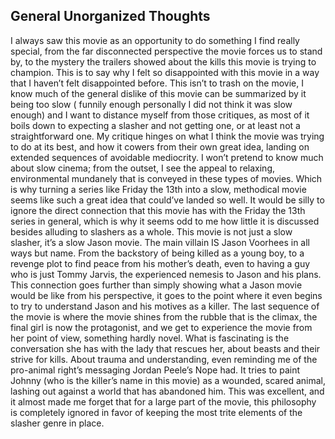 ## General Unorganized Thoughts
I always saw this movie as an opportunity to do something I find really special, from the far disconnected perspective the movie forces us to stand by, to the mystery the trailers showed about the kills this movie is trying to champion. This is to say why I felt so disappointed with this movie in a way that I haven’t felt disappointed before. This isn’t to trash on the movie, I know much of the general dislike of this movie can be summarized by it being too slow ( funnily enough personally I did not think it was slow enough) and I want to distance myself from those critiques, as most of it boils down to expecting a slasher and not getting one, or at least not a straightforward one. 
My critique hinges on what I think the movie was trying to do at its best, and how it cowers from their own great idea, landing on extended sequences of avoidable mediocrity. 
I won’t pretend to know much about slow cinema; from the outset, I see the appeal to relaxing, environmental mundanely that is conveyed in these types of movies. Which is why turning a series like Friday the 13th into a slow, methodical movie seems like such a great idea that could’ve landed so well. 
It would be silly to ignore the direct connection that this movie has with the Friday the 13th series in general, which is why it seems odd to me how little it is discussed besides alluding to slashers as a whole. This movie is not just a slow slasher, it’s a slow Jason movie. The main villain IS Jason Voorhees in all ways but name. From the backstory of being killed as a young boy, to a revenge plot to find peace from his mother’s death, even to having a guy who is just Tommy Jarvis, the experienced nemesis to Jason and his plans. 
This connection goes further than simply showing what a Jason movie would be like from his perspective, it goes to the point where it even begins to try to understand Jason and his motives as a killer. The last sequence of the movie is where the movie shines from the rubble that is the climax, the final girl is now the protagonist, and we get to experience the movie from her point of view, something hardly novel. What is fascinating is the conversation she has with the lady that rescues her, about beasts and their strive for kills. About trauma and understanding, even reminding me of the pro-animal right’s messaging Jordan Peele’s Nope had. It tries to paint Johnny (who is the killer’s name in this movie) as a wounded, scared animal, lashing out against a world that has abandoned him. This was excellent, and it almost made me forget that for a large part of the movie, this philosophy is completely ignored in favor of keeping the most trite elements of the slasher genre in place. 
